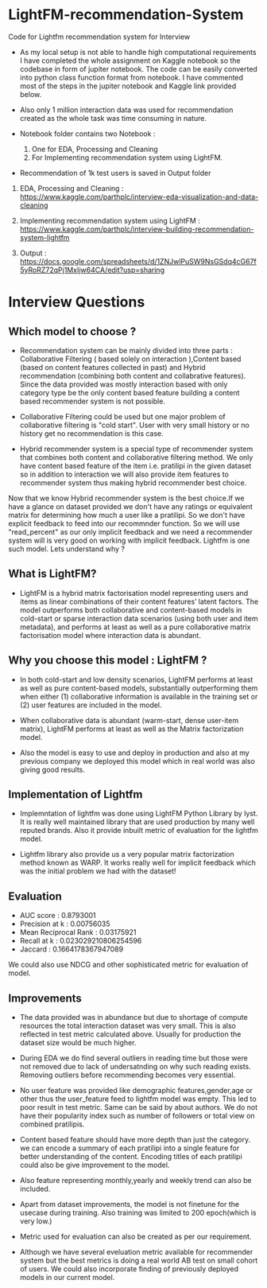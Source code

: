 # LightFM-recommendation-System
Code for Lightfm recommendation system for Interview

* As my local setup is not able to handle high computational requirements I have completed the whole assignment on Kaggle notebook so the codebase in form of jupiter notebook. The code can be easily converted into python class function format from notebook. I have commented most of the steps in the jupiter notebook and Kaggle link provided below.

* Also only 1 million interaction data was used for recommendation created as the whole task was time consuming in nature.


* Notebook folder contains two Notebook : </b>
   1. One for EDA, Processing and Cleaning 
   2. For Implementing recommendation system using LightFM.

* Recommendation of 1k test users is saved in  Output folder


1. EDA, Processing and Cleaning : https://www.kaggle.com/parthplc/interview-eda-visualization-and-data-cleaning </b>

2. Implementing recommendation system using LightFM : https://www.kaggle.com/parthplc/interview-building-recommendation-system-lightfm

3. Output : https://docs.google.com/spreadsheets/d/1ZNJwlPuSW9NsGSdq4cG67f5yRoRZ72qPj1MxIjw64CA/edit?usp=sharing



# Interview Questions


## Which model to choose ? 

* Recommendation system can be mainly divided into three parts : Collaborative Filtering ( based solely on interaction ),Content based (based on content features collected in past) and Hybrid recommendation (combining both content and collabrative features). Since the data provided was mostly interaction based with only category type be the only content based feature building a content based recommender system is not possible.

* Collaborative Filtering could be used but one major problem of collaborative filtering is "cold start". User with very small history or no history get no recommendation is this case.

* Hybrid recommender system is a special type of recommender system that combines both content and collaborative filtering method. We only have content based feature of the item i.e. pratilipi in the given dataset so in addition to interaction we will also provide item features to recommender system thus making hybrid recommender best choice.

</b>

Now that we know Hybrid recommender system is the best choice.If we have a glance on dataset provided we don't have any ratings or equivalent matrix for determining how much a user like a pratilipi. So we don't have explicit feedback to feed into our recommnder function. So we will use "read_percent" as our only implicit feedback and we need a recommender system will is very good on working with implicit feedback. Lightfm is one such model. Lets understand why ?

## What is LightFM?

* LightFM is a hybrid matrix factorisation model representing users and items as linear combinations of their content features’ latent factors. The model outperforms both collaborative and content-based models in cold-start or sparse interaction data scenarios (using both user and item metadata), and performs at least as well as a pure collaborative matrix factorisation model where interaction data is abundant.

## Why you choose this model : LightFM ? 

* In both cold-start and low density scenarios, LightFM performs at least as well as pure content-based models, substantially outperforming them when either (1) collaborative information is available in the training set or (2) user features are included in the model.

* When collaborative data is abundant (warm-start, dense user-item matrix), LightFM performs at least as well as the Matrix factorization model.

* Also the model is easy to use and deploy in production and also at my previous company we deployed this model which in real world was also giving good results.


## Implementation of Lightfm

* Implemntation of lightfm was done using LightFM Python Library by lyst. It is really well maintained library that are used production by many well reputed brands. Also it provide inbuilt metric of evaluation for the lightfm model. </b>


* Lightfm library also provide us a very popular matrix factorization method known as WARP. It works really well for implicit feedback which was the initial problem we had with the dataset!


## Evaluation

*  AUC score : 0.8793001
*  Precision at k : 0.00756035
*  Mean Reciprocal Rank : 0.03175921
*  Recall at k : 0.023029210806254596
* Jaccard : 0.1664178367947089

We could also use NDCG and other sophisticated metric for evaluation of model.

## Improvements

* The data provided was in abundance but due to shortage of compute resources the total interaction dataset was very small. This is also reflected in test metric calculated above. Usually for production the dataset size would be much higher.

* During EDA we do find several outliers in reading time but those were not removed due to lack of undersatnding on why such reading exists. Removing outliers before recommending becomes very essential.

* No user feature was provided like demographic features,gender,age or other thus the user_feature feed to lightfm model was empty. This led to poor result in test metric. Same can be said by about authors. We do not have their popularity index such as number of followers or total view on combined pratilipis.

* Content based feature should have more depth than just the category. we can encode a summary of each pratilipi into a single feature for better understanding of the content. Encoding titles of each pratilipi could also be give improvement to the model.

* Also feature representing monthly,yearly and weekly trend can also be included.

* Apart from dataset improvements, the model is not finetune for the usecase during training. Also training was limited to 200 epoch(which is very low.)

* Metric used for evaluation can also be created as per our requirement. 

* Although we have several eveluation metric available for recommender system but the best metrics is doing a real world AB test on small cohort of users. We could also incorporate finding of previously deployed models in our current model.



